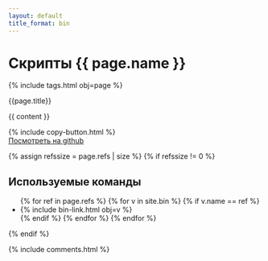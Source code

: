 ```yaml
---
layout: default
title_format: bin
---
```

<div id="post" class='post'>
  <h1>Скрипты {{ page.name }}</h1>
  {% include tags.html obj=page %}
  <div class='hr'></div>
  <p>
    {{page.title}}
  </p>

  {{ content }}

  <div class="noforum">
    <div class="right">
      {% include copy-button.html %}
    </div>
    <div class="right">
      <a class='' href="https://github.com/Bubujka/bu.bin/blob/master/bin/{{page.name}}">Посмотреть на github</a>
    </div>
  </div>

  {% assign refssize = page.refs | size %}
  {% if refssize != 0 %}
    <h2>Используемые команды</h2>
    <ul>
      {% for ref in page.refs %}
        {% for v in site.bin %}
          {% if v.name == ref %}
            <li>
              {% include bin-link.html obj=v %}
            </li>
          {% endif %}
        {% endfor %}
      {% endfor %}
    </ul>
  {% endif %}
</div>

{% include comments.html %}
